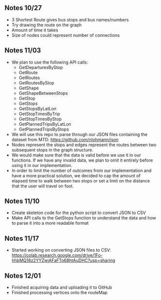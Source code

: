 ## Notes 10/27
- 3 Shortest Route gives bus stops and bus names/numbers
- Try drawing the route on the graph
- Amount of time it takes
- Size of nodes could represent number of connections
## Notes 11/03
- We plan to use the following API calls:
    - GetDeparturesByStop
    - GetRoute
    - GetRoutes
    - GetRoutesByStop
    - GetShape
    - GetShapeBetweenStops
    - GetStop
    - GetStops
    - GetStopsByLatLon
    - GetStopTimesByTrip
    - GetStopTimesByStop
    - GetPlannedTripsByLatLon
    - GetPlannedTripsByStops
- We will use this repo to parse through our JSON files containing the dataset from MTD: https://github.com/nlohmann/json
- Nodes represent the stops and edges represent the routes between two subsequent stops in the graph structure.
- We would make sure that the data is valid before we use it in our functions. If we have any invalid data, we plan to omit it entirely before using it in our implementation. 
- In order to limit the number of outcomes from our implementation and have a more practical solution, we decided to cap the amount of elapsed time to walk between two stops or set a limit on the distance that the user will travel on foot.
## Notes 11/10
- Create skeleton code for the python script to convert JSON to CSV
- Make API calls to the GetStops function to understand the data and how to parse it into a more readable format
## Notes 11/17
- Started working on converting JSON files to CSV:
https://colab.research.google.com/drive/1Fo-hhbMQ18z2YYZwjAFaFTo68htAuDHC?usp=sharing
## Notes 12/01
- Finished acquiring data and uploading it to GitHub
- Finished processing vertices onto the routeMap
